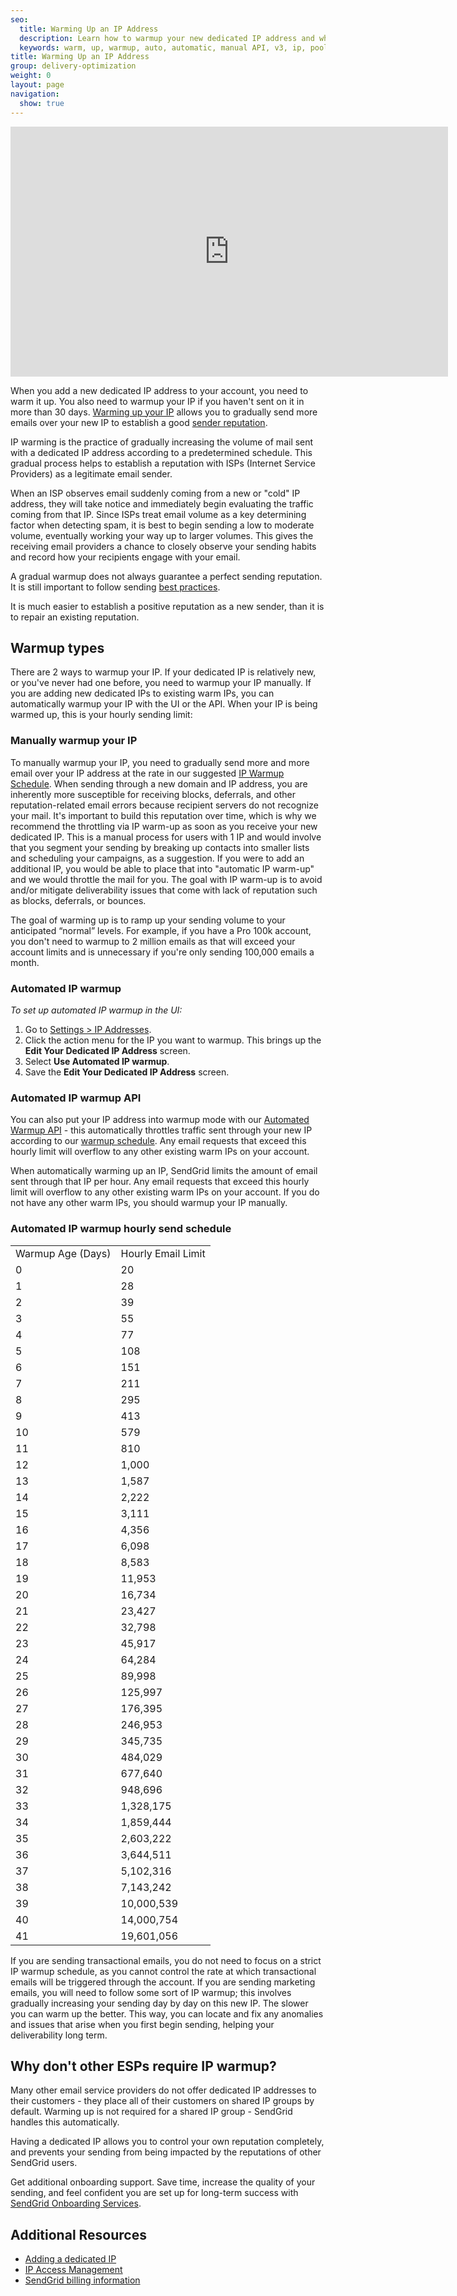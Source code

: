 ```yaml
---
seo:
  title: Warming Up an IP Address
  description: Learn how to warmup your new dedicated IP address and why it's important.
  keywords: warm, up, warmup, auto, automatic, manual API, v3, ip, pool, warmup, pools
title: Warming Up an IP Address
group: delivery-optimization
weight: 0
layout: page
navigation:
  show: true
---
```

<iframe src="https://player.vimeo.com/video/80755248" width="700" height="400" frameborder="0" webkitallowfullscreen mozallowfullscreen allowfullscreen></iframe>


When you add a new dedicated IP address to your account, you need to warm it up. You also need to warmup your IP if you haven't sent on it in more than 30 days. [Warming up your IP]({{root_url}}/glossary/ip-warmup/) allows you to gradually send more emails over your new IP to establish a good [sender reputation]({{root_url}}/glossary/reputation-monitoring/).

IP warming is the practice of gradually increasing the volume of mail sent with a dedicated IP address according to a predetermined schedule. This gradual process helps to establish a reputation with ISPs (Internet Service Providers) as a legitimate email sender. 

When an ISP observes email suddenly coming from a new or "cold" IP address, they will take notice and immediately begin evaluating the traffic coming from that IP. Since ISPs treat email volume as a key determining factor when detecting spam, it is best to begin sending a low to moderate volume, eventually working your way up to larger volumes. This gives the receiving email providers a chance to closely observe your sending habits and record how your recipients engage with your email.

A gradual warmup does not always guarantee a perfect sending reputation. It is still important to follow sending [best practices](https://sendgrid.com/blog/10-tips-to-keep-email-out-of-the-spam-folder/).

<call-out>

It is much easier to establish a positive reputation as a new sender, than it is to repair an existing reputation.

</call-out>

## 	Warmup types

There are 2 ways to warmup your IP. If your dedicated IP is relatively new, or you've never had one before, you need to warmup your IP manually. If you are adding new dedicated IPs to existing warm IPs, you can automatically warmup your IP with the UI or the API. When your IP is being warmed up, this is your hourly sending limit:

 ### 	Manually warmup your IP

To manually warmup your IP, you need to gradually send more and more email over your IP address at the rate in our suggested [IP Warmup Schedule]({{root_url}}/assets/IPWarmupSchedule.pdf). When sending through a new domain and IP address, you are inherently more susceptible for receiving blocks, deferrals, and other reputation-related email errors because recipient servers do not recognize your mail. It's important to build this reputation over time, which is why we recommend the throttling via IP warm-up as soon as you receive your new dedicated IP. This is a manual process for users with 1 IP and would involve that you segment your sending by breaking up contacts into smaller lists and scheduling your campaigns, as a suggestion. If you were to add an additional IP, you would be able to place that into "automatic IP warm-up" and we would throttle the mail for you. The goal with IP warm-up is to avoid and/or mitigate deliverability issues that come with lack of reputation such as blocks, deferrals, or bounces. 

<call-out>

The goal of warming up is to ramp up your sending volume to your anticipated “normal” levels. For example, if you have a Pro 100k account, you don't need to warmup to 2 million emails as that will exceed your account limits and is unnecessary if you're only sending 100,000 emails a month.

</call-out>

 ### 	Automated IP warmup

*To set up automated IP warmup in the UI:*

1. Go to [Settings > IP Addresses](https://app.sendgrid.com/settings/ip_addresses).
2. Click the action menu for the IP you want to warmup. This brings up the **Edit Your Dedicated IP Address** screen.
3. Select **Use Automated IP warmup**.
4. Save the **Edit Your Dedicated IP Address** screen.

 ### 	Automated IP warmup API

You can also put your IP address into warmup mode with our [Automated Warmup API]({{root_url}}//API_Reference/Web_API_v3/IP_Management/ip_warmup.html) - this automatically throttles traffic sent through your new IP according to our [warmup schedule]({{root_url}}/assets/IPWarmupSchedule.pdf). Any email requests that exceed this hourly limit will overflow to any other existing warm IPs on your account. 

<call-out type="warning">

When automatically warming up an IP, SendGrid limits the amount of email sent through that IP per hour. Any email requests that exceed this hourly limit will overflow to any other existing warm IPs on your account. If you do not have any other warm IPs, you should warmup your IP manually.

</call-out>

 ### 	Automated IP warmup hourly send schedule

<table class="table table-striped table-bordered">
 <tr>
   <td>
      Warmup Age (Days)
   </td>
   <td>
      Hourly Email Limit
   </td>
</tr>
<tr>
   <td>
      0
   </td>
   <td>
      20
   </td>
</tr>
<tr>
   <td>
      1
   </td>
   <td>
      28
   </td>
</tr>
<tr>
   <td>
      2
   </td>
   <td>
      39
   </td>
</tr>
<tr>
   <td>
      3
   </td>
   <td>
      55
   </td>
</tr>
<tr>
   <td>
      4
   </td>
   <td>
      77
   </td>
</tr>
<tr>
   <td>
      5
   </td>
   <td>
      108
   </td>
</tr>
<tr>
   <td>
      6
   </td>
   <td>
      151
   </td>
</tr>
<tr>
   <td>
      7
   </td>
   <td>
      211
   </td>
</tr>
<tr>
   <td>
      8
   </td>
   <td>
      295
   </td>
</tr>
<tr>
   <td>
      9
   </td>
   <td>
      413
   </td>
</tr>
<tr>
   <td>
      10
   </td>
   <td>
      579
   </td>
</tr>
<tr>
   <td>
      11
   </td>
   <td>
      810
   </td>
</tr>
<tr>
   <td>
      12
   </td>
   <td>
      1,000
   </td>
</tr>
<tr>
   <td>
      13
   </td>
   <td>
      1,587
   </td>
</tr>
<tr>
   <td>
      14
   </td>
   <td>
      2,222
   </td>
</tr>
<tr>
   <td>
      15
   </td>
   <td>
      3,111
   </td>
</tr>
<tr>
   <td>
      16
   </td>
   <td>
      4,356
   </td>
</tr>
<tr>
   <td>
      17
   </td>
   <td>
      6,098
   </td>
</tr>
<tr>
   <td>
      18
   </td>
   <td>
      8,583
   </td>
</tr>
<tr>
   <td>
      19
   </td>
   <td>
      11,953
   </td>
</tr>
<tr>
   <td>
      20
   </td>
   <td>
      16,734
   </td>
</tr>
<tr>
   <td>
      21
   </td>
   <td>
      23,427
   </td>
</tr>
<tr>
   <td>
      22
   </td>
   <td>
      32,798
   </td>
</tr>
<tr>
   <td>
      23
   </td>
   <td>
      45,917
   </td>
</tr>
<tr>
   <td>
      24
   </td>
   <td>
      64,284
   </td>
</tr>
<tr>
   <td>
      25
   </td>
   <td>
      89,998
   </td>
</tr>
<tr>
   <td>
      26
   </td>
   <td>
      125,997
   </td>
</tr>
<tr>
   <td>
      27
   </td>
   <td>
      176,395
   </td>
</tr>
<tr>
   <td>
      28
   </td>
   <td>
      246,953
   </td>
</tr>
<tr>
   <td>
      29
   </td>
   <td>
      345,735
   </td>
</tr>
<tr>
   <td>
      30
   </td>
   <td>
      484,029
   </td>
</tr>
<tr>
   <td>
      31
   </td>
   <td>
      677,640
   </td>
</tr>
<tr>
   <td>
      32
   </td>
   <td>
      948,696
   </td>
</tr>
<tr>
   <td>
      33
   </td>
   <td>
      1,328,175
   </td>
</tr>
<tr>
   <td>
      34
   </td>
   <td>
      1,859,444
   </td>
</tr>
<tr>
   <td>
      35
   </td>
   <td>
      2,603,222
   </td>
</tr>
<tr>
   <td>
      36
   </td>
   <td>
      3,644,511
   </td>
</tr>
<tr>
   <td>
      37
   </td>
   <td>
      5,102,316
   </td>
</tr>
<tr>
   <td>
      38
   </td>
   <td>
      7,143,242
   </td>
</tr>
<tr>
   <td>
      39
   </td>
   <td>
      10,000,539
   </td>
</tr>
<tr>
   <td>
      40
   </td>
   <td>
      14,000,754
   </td>
</tr>
<tr>
   <td>
      41
   </td>
   <td>
      19,601,056
   </td>
</tr>
</table>

<call-out> 
  
If you are sending transactional emails, you do not need to focus on a strict IP warmup schedule, as you cannot control the rate at which transactional emails will be triggered through the account. If you are sending marketing emails, you will need to follow some sort of IP warmup; this involves gradually increasing your sending day by day on this new IP. The slower you can warm up the better. This way, you can locate and fix any anomalies and issues that arise when you first begin sending, helping your deliverability long term.

## 	Why don't other ESPs require IP warmup?

Many other email service providers do not offer dedicated IP addresses to their customers - they place all of their customers on shared IP groups by default. Warming up is not required for a shared IP group - SendGrid handles this automatically.

Having a dedicated IP allows you to control your own reputation completely, and prevents your sending from being impacted by the reputations of other SendGrid users.

<call-out>

Get additional onboarding support. Save time, increase the quality of your sending, and feel confident you are set up for long-term success with [SendGrid Onboarding Services](https://sendgrid.com/marketing/onboarding-services-request/?utm_source=docs).

</call-out>

## 	Additional Resources

- [Adding a dedicated IP]({{root_url}}/ui/account-and-settings/dedicated-ip-addresses/)
- [IP Access Management]({{root_url}}/ui/account-and-settings/ip-access-management/)
- [SendGrid billing information]({{root_url}}/ui/account-and-settings/billing/)
